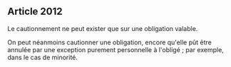 Article 2012
----
Le cautionnement ne peut exister que sur une obligation valable.

On peut néanmoins cautionner une obligation, encore qu'elle pût être annulée par
une exception purement personnelle à l'obligé ; par exemple, dans le cas de
minorité.
